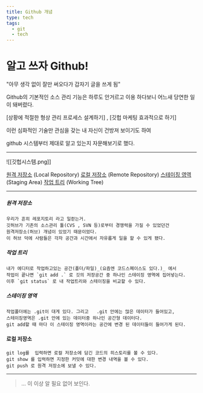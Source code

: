 ```yaml
---
title: Github 개념
type: tech
tags:
  - git
  - tech
---
```

# 알고 쓰자 Github!

"아무 생각 없이 잘만 써오다가 갑자기 글을 쓰게 됨"

Github의 기본적인 소스 관리 기능은 하루도 안거르고 이용 하다보니 어느새 당연한 일이 돼버렸다.

[상황에 적절한 형상 관리 프로세스 설계하기] , [깃헙 마케팅 효과적으로 하기]

이런 심화적인 기술만 관심을 갖는 내 자신이 건방져 보이기도 하여 

github 시스템부터 제대로 알고 있는지 자문해보기로 했다.

---
![[깃헙시스템.png]]


[원격 저장소](#원격-저장소) (Local Repository) 
[로컬 저장소](#로컬-저장소) (Remote Repository)
[스테이징 영역](#스테이징-영역) (Staging Area)
[작업 트리](#작업-트리) (Working Tree)

---

##### 원격 저장소 
	우리가 흔히 레포지토리 라고 일컫는거. 
	깃허브가 기존의 소스관리 툴(CVS , SVN 등)로부터 경쟁력을 가질 수 있었던건 
	원격저장소(허브) 개념이 있었기 때문이었다.
	이 허브 덕에 사람들은 각자 공간과 시간에서 자유롭게 일을 할 수 있게 됐다. 

##### 작업 트리
	내가 에디터로 작업하고있는 공간(폴더/파일)_(요즘엔 코드스페이스도 있다.)_ 에서 
	작업이 끝나면 `git add .` 로 깃의 저장공간 중 하나인 스테이징 영역에 집어넣는다.
	이후 `git status` 로 내 작업트리와 스테이징을 비교할 수 있다.

##### 스테이징 영역
	작업폴더에는 .git이 대게 있다. 그리고   .git 안에는 많은 데이터가 들어있고, 
	스테이징영역은 .git 안에 있는 데이터중 하나인 공간형 데이터다.
	git add할 때 마다 이 스테이징 영역이라는 공간에 변경 된 데이터들이 들어가게 된다.

#### 로컬 저장소
	git log를  입력하면 로컬 저장소에 담긴 코드의 히스토리를 볼 수 있다.
	git show 를 입력하면 지정한 커밋에 대한 변경 내역을 볼 수 있다.
	git push 로 원격 저장소에 보낼 수 있다.

---


> ... 
> 이 이상 알 필요 없어 보인다. 

